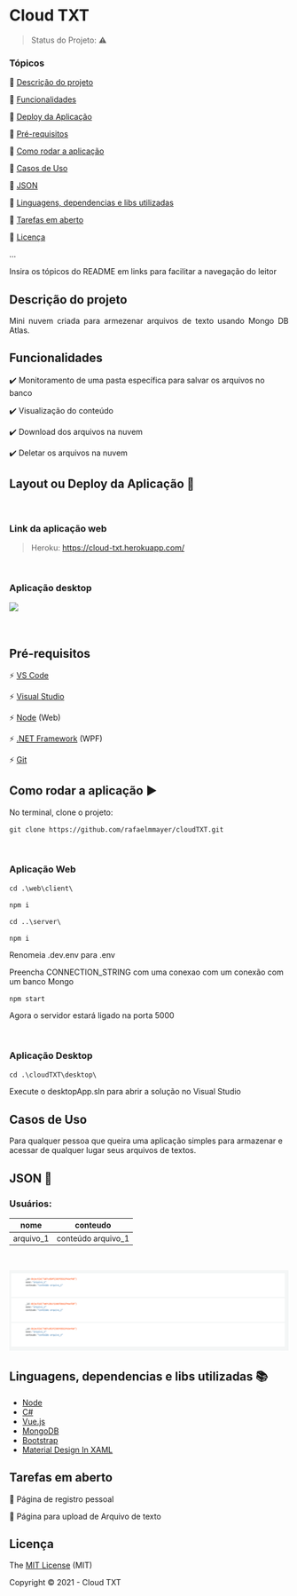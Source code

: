 <h1>Cloud TXT</h1>

> Status do Projeto: :warning:

### Tópicos

:small_blue_diamond: [Descrição do projeto](#descrição-do-projeto)

:small_blue_diamond: [Funcionalidades](#funcionalidades)

:small_blue_diamond: [Deploy da Aplicação](#deploy-da-aplicação-dash)

:small_blue_diamond: [Pré-requisitos](#pré-requisitos)

:small_blue_diamond: [Como rodar a aplicação](#como-rodar-a-aplicação-arrow_forward)

:small_blue_diamond: [Casos de Uso](#casos-de-Uso)

:small_blue_diamond: [JSON](#json-floppy_disk)

:small_blue_diamond: [Linguagens, dependencias e libs utilizadas](#linguagens-dependencias-e-libs-utilizadas-books)

:small_blue_diamond: [Tarefas em aberto](#tarefas-em-aberto)

:small_blue_diamond: [Licença](#licença)

...

Insira os tópicos do README em links para facilitar a navegação do leitor

## Descrição do projeto

<p align="justify">
  Mini nuvem criada para armezenar arquivos de texto usando Mongo DB Atlas.
</p>

## Funcionalidades

:heavy_check_mark: Monitoramento de uma pasta específica para salvar os arquivos no banco

:heavy_check_mark: Visualização do conteúdo

:heavy_check_mark: Download dos arquivos na nuvem

:heavy_check_mark: Deletar os arquivos na nuvem

## Layout ou Deploy da Aplicação :dash:

<br>

<h3>Link da aplicação web</h3>

> Heroku: https://cloud-txt.herokuapp.com/

<br/>

<h3>Aplicação desktop</h3>

![](assets/video_desktop.gif)

<br>

## Pré-requisitos

:zap: [VS Code](https://code.visualstudio.com/)

:zap: [Visual Studio](https://visualstudio.microsoft.com/pt-br/)

:zap: [Node](https://nodejs.org/en/download/) (Web)

:zap: [.NET Framework](https://dotnet.microsoft.com/download) (WPF)

:zap: [Git](https://git-scm.com/)

## Como rodar a aplicação :arrow_forward:

No terminal, clone o projeto:

```
git clone https://github.com/rafaelmmayer/cloudTXT.git
```

<br>

<h3>Aplicação Web</h3>

```
cd .\web\client\
```

```
npm i
```

```
cd ..\server\
```

```
npm i
```

Renomeia .dev.env para .env

Preencha CONNECTION_STRING com uma conexao com um conexão com um banco Mongo

```
npm start
```

Agora o servidor estará ligado na porta 5000

<br>

<h3>Aplicação Desktop</h3>

```
cd .\cloudTXT\desktop\
```

Execute o desktopApp.sln para abrir a solução no Visual Studio

## Casos de Uso

Para qualquer pessoa que queira uma aplicação simples para armazenar e acessar de qualquer lugar seus arquivos de textos.

## JSON :floppy_disk:

### Usuários:

| nome      | conteudo           |
| --------- | ------------------ |
| arquivo_1 | conteúdo arquivo_1 |

<br>

![](assets/cluster.PNG)

## Linguagens, dependencias e libs utilizadas :books:

- [Node](https://nodejs.org/en/)
- [C#](https://docs.microsoft.com/pt-br/dotnet/csharp/)
- [Vue.js](https://vuejs.org/)
- [MongoDB](https://www.mongodb.com/2)
- [Bootstrap](https://getbootstrap.com/)
- [Material Design In XAML](http://materialdesigninxaml.net/)

## Tarefas em aberto

:memo: Página de registro pessoal

:memo: Página para upload de Arquivo de texto

## Licença

The [MIT License]() (MIT)

Copyright :copyright: 2021 - Cloud TXT
